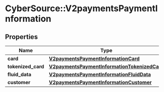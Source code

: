 # CyberSource::V2paymentsPaymentInformation

## Properties
Name | Type | Description | Notes
------------ | ------------- | ------------- | -------------
**card** | [**V2paymentsPaymentInformationCard**](V2paymentsPaymentInformationCard.md) |  | [optional] 
**tokenized_card** | [**V2paymentsPaymentInformationTokenizedCard**](V2paymentsPaymentInformationTokenizedCard.md) |  | [optional] 
**fluid_data** | [**V2paymentsPaymentInformationFluidData**](V2paymentsPaymentInformationFluidData.md) |  | [optional] 
**customer** | [**V2paymentsPaymentInformationCustomer**](V2paymentsPaymentInformationCustomer.md) |  | [optional] 


